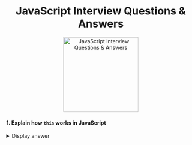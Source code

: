 <h1 align="center">
JavaScript Interview Questions & Answers
</h1>
<p align="center"> 
    <img src="https://github.com/monkey3310/full-stack-interview/blob/feature/3/assets/js-logo.svg" alt="JavaScript Interview Questions & Answers" width="200"/>    
</p>

#### 1. Explain how `this` works in JavaScript
<details>
    <summary>
        Display answer
    </summary>
Lorem ipsum dolor sit amet, consectetur adipiscing elit, sed do eiusmod tempor incididunt ut labore et dolore magna aliqua. Ut enim ad minim veniam, quis nostrud exercitation ullamco laboris nisi ut aliquip ex ea commodo consequat. Duis aute irure dolor in reprehenderit in voluptate velit esse cillum dolore eu fugiat nulla pariatur. Excepteur sint occaecat cupidatat non proident, sunt in culpa qui officia deserunt mollit anim id est laborum.
    
Code example:

```js
function() {}
```
    
###### References
* [Some link](https://www.google.com)
</details>
